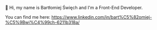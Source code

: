 👋 Hi, my name is Bartłomiej Święch and I'm a Front-End Developer.

You can find me here:
https://www.linkedin.com/in/bart%C5%82omiej-%C5%9Bwi%C4%99ch-6211b318a/
